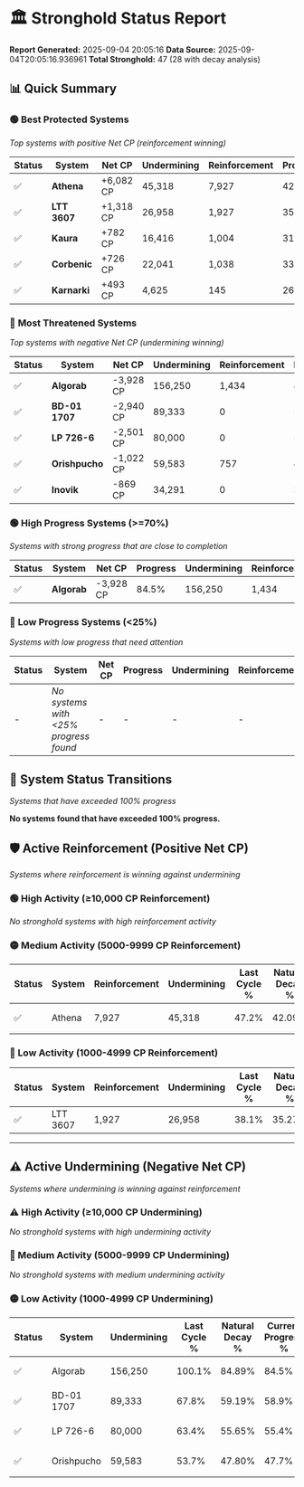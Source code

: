 # 🏛️ Stronghold Status Report

**Report Generated:** 2025-09-04 20:05:16
**Data Source:** 2025-09-04T20:05:16.936961
**Total Stronghold:** 47 (28 with decay analysis)

## 📊 Quick Summary

### 🟢 **Best Protected Systems**
*Top systems with positive Net CP (reinforcement winning)*

| Status | System | Net CP | Undermining | Reinforcement | Progress |
|--------|--------|--------|-------------|---------------|----------|
| ✅ | **Athena** | +6,082 CP | 45,318 | 7,927 | 42.7% |
| ✅ | **LTT 3607** | +1,318 CP | 26,958 | 1,927 | 35.4% |
| ✅ | **Kaura** | +782 CP | 16,416 | 1,004 | 31.3% |
| ✅ | **Corbenic** | +726 CP | 22,041 | 1,038 | 33.5% |
| ✅ | **Karnarki** | +493 CP | 4,625 | 145 | 26.8% |

### 🔴 **Most Threatened Systems**
*Top systems with negative Net CP (undermining winning)*

| Status | System | Net CP | Undermining | Reinforcement | Progress |
|--------|--------|--------|-------------|---------------|----------|
| ✅ | **Algorab** | -3,928 CP | 156,250 | 1,434 | 84.5% |
| ✅ | **BD-01 1707** | -2,940 CP | 89,333 | 0 | 58.9% |
| ✅ | **LP 726-6** | -2,501 CP | 80,000 | 0 | 55.4% |
| ✅ | **Orishpucho** | -1,022 CP | 59,583 | 757 | 47.7% |
| ✅ | **Inovik** | -869 CP | 34,291 | 0 | 38.0% |

### 🟢 **High Progress Systems (>=70%)**
*Systems with strong progress that are close to completion*

| Status | System | Net CP | Progress | Undermining | Reinforcement |
|--------|--------|--------|----------|-------------|---------------|
| ✅ | **Algorab** | -3,928 CP | 84.5% | 156,250 | 1,434 |

### 🔴 **Low Progress Systems (<25%)**
*Systems with low progress that need attention*

| Status | System | Net CP | Progress | Undermining | Reinforcement |
|--------|--------|--------|----------|-------------|---------------|
| - | *No systems with <25% progress found* | - | - | - | - |
## 🔄 System Status Transitions
*Systems that have exceeded 100% progress*

**No systems found that have exceeded 100% progress.**

## 🛡️ Active Reinforcement (Positive Net CP)
*Systems where reinforcement is winning against undermining*

### 🟢 High Activity (≥10,000 CP Reinforcement)

*No stronghold systems with high reinforcement activity*

### 🟡 Medium Activity (5000-9999 CP Reinforcement)

| Status | System | Reinforcement | Undermining | Last Cycle % | Natural Decay % | Current Progress % | Current CP | Net CP | Activity |
|--------|--------|---------------|-------------|--------------|-----------------|-------------------|------------|--------|----------|
| ✅ | Athena | 7,927 | 45,318 | 47.2% | 42.09% | 42.7% | 427,000 | +6,082 | 🟡 Medium Reinforcement |

### 🔴 Low Activity (1000-4999 CP Reinforcement)

| Status | System | Reinforcement | Undermining | Last Cycle % | Natural Decay % | Current Progress % | Current CP | Net CP | Activity |
|--------|--------|---------------|-------------|--------------|-----------------|-------------------|------------|--------|----------|
| ✅ | LTT 3607 | 1,927 | 26,958 | 38.1% | 35.27% | 35.4% | 354,000 | +1,318 | 🔵 Low Reinforcement |


---

## ⚠️ Active Undermining (Negative Net CP)
*Systems where undermining is winning against reinforcement*

### ⚠️ High Activity (≥10,000 CP Undermining)

*No stronghold systems with high undermining activity*

### 🔶 Medium Activity (5000-9999 CP Undermining)

*No stronghold systems with medium undermining activity*

### 🟡 Low Activity (1000-4999 CP Undermining)

| Status | System | Undermining | Last Cycle % | Natural Decay % | Current Progress % | Reinforcement | Current CP | Net CP | Activity |
|--------|--------|-------------|--------------|-----------------|-------------------|---------------|------------|--------|----------|
| ✅ | Algorab | 156,250 | 100.1% | 84.89% | 84.5% | 1,434 | 845,000 | -3,928 | 🟡 Low Undermining |
| ✅ | BD-01 1707 | 89,333 | 67.8% | 59.19% | 58.9% | 0 | 589,000 | -2,940 | 🟡 Low Undermining |
| ✅ | LP 726-6 | 80,000 | 63.4% | 55.65% | 55.4% | 0 | 553,999 | -2,501 | 🟡 Low Undermining |
| ✅ | Orishpucho | 59,583 | 53.7% | 47.80% | 47.7% | 757 | 477,000 | -1,022 | 🟡 Low Undermining |
